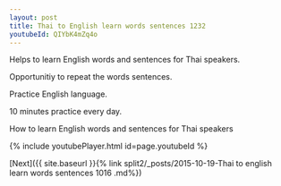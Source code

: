 ```yaml
---
layout: post
title: Thai to English learn words sentences 1232 
youtubeId: QIYbK4mZq4o
---
```

 
 
Helps to learn English words and sentences for Thai speakers.

Opportunitiy to repeat the words sentences. 

Practice English language. 
 
10 minutes practice every day. 
 
How to learn English words and sentences for Thai speakers 
 
{% include youtubePlayer.html id=page.youtubeId %}
 
 
[Next]({{ site.baseurl }}{% link  split2/_posts/2015-10-19-Thai to english learn words sentences 1016 .md%})
 
